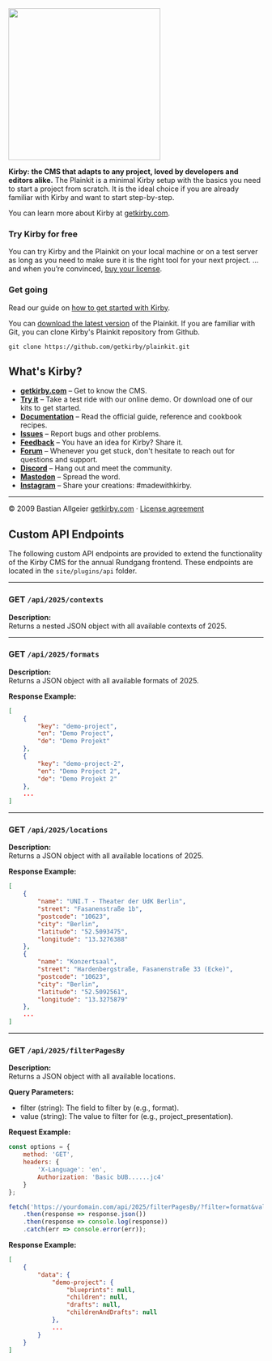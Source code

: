 <img src="http://getkirby.com/assets/images/github/plainkit.jpg" width="300">

**Kirby: the CMS that adapts to any project, loved by developers and editors alike.**
The Plainkit is a minimal Kirby setup with the basics you need to start a project from scratch. It is the ideal choice if you are already familiar with Kirby and want to start step-by-step.

You can learn more about Kirby at [getkirby.com](https://getkirby.com).

### Try Kirby for free

You can try Kirby and the Plainkit on your local machine or on a test server as long as you need to make sure it is the right tool for your next project. … and when you’re convinced, [buy your license](https://getkirby.com/buy).

### Get going

Read our guide on [how to get started with Kirby](https://getkirby.com/docs/guide/quickstart).

You can [download the latest version](https://github.com/getkirby/plainkit/archive/main.zip) of the Plainkit.
If you are familiar with Git, you can clone Kirby's Plainkit repository from Github.

    git clone https://github.com/getkirby/plainkit.git

## What's Kirby?

- **[getkirby.com](https://getkirby.com)** – Get to know the CMS.
- **[Try it](https://getkirby.com/try)** – Take a test ride with our online demo. Or download one of our kits to get started.
- **[Documentation](https://getkirby.com/docs/guide)** – Read the official guide, reference and cookbook recipes.
- **[Issues](https://github.com/getkirby/kirby/issues)** – Report bugs and other problems.
- **[Feedback](https://feedback.getkirby.com)** – You have an idea for Kirby? Share it.
- **[Forum](https://forum.getkirby.com)** – Whenever you get stuck, don't hesitate to reach out for questions and support.
- **[Discord](https://chat.getkirby.com)** – Hang out and meet the community.
- **[Mastodon](https://mastodon.social/@getkirby)** – Spread the word.
- **[Instagram](https://www.instagram.com/getkirby/)** – Share your creations: #madewithkirby.

---

© 2009 Bastian Allgeier
[getkirby.com](https://getkirby.com) · [License agreement](https://getkirby.com/license)

## Custom API Endpoints

The following custom API endpoints are provided to extend the functionality of the Kirby CMS for the annual Rundgang frontend. These endpoints are located in the `site/plugins/api` folder.

---

### **GET** `/api/2025/contexts`

**Description:**  
Returns a nested JSON object with all available contexts of 2025.

---

### **GET** `/api/2025/formats`

**Description:**  
Returns a JSON object with all available formats of 2025.

**Response Example:**

```json
[
    {
        "key": "demo-project",
        "en": "Demo Project",
        "de": "Demo Projekt"
    },
    {
        "key": "demo-project-2",
        "en": "Demo Project 2",
        "de": "Demo Projekt 2"
    },
    ...
]
```

---

### **GET** `/api/2025/locations`

**Description:**  
Returns a JSON object with all available locations of 2025.

**Response Example:**

```json
[
    {
        "name": "UNI.T - Theater der UdK Berlin",
        "street": "Fasanenstraße 1b",
        "postcode": "10623",
        "city": "Berlin",
        "latitude": "52.5093475",
        "longitude": "13.3276388"
    },
    {
        "name": "Konzertsaal",
        "street": "Hardenbergstraße, Fasanenstraße 33 (Ecke)",
        "postcode": "10623",
        "city": "Berlin",
        "latitude": "52.5092561",
        "longitude": "13.3275879"
    },
    ...
]
```

---

### **GET** `/api/2025/filterPagesBy`

**Description:**  
Returns a JSON object with all available locations.

**Query Parameters:**

- filter (string): The field to filter by (e.g., format).
- value (string): The value to filter for (e.g., project_presentation).

**Request Example:**

```javascript
const options = {
    method: 'GET',
    headers: {
        'X-Language': 'en',
        Authorization: 'Basic bUB......jc4'
    }
};

fetch('https://yourdomain.com/api/2025/filterPagesBy/?filter=format&value=project_presentation', options)
    .then(response => response.json())
    .then(response => console.log(response))
    .catch(err => console.error(err));
```

**Response Example:**

```json
[
    {
        "data": {
            "demo-project": {
                "blueprints": null,
                "children": null,
                "drafts": null,
                "childrenAndDrafts": null
            },
            ...
        }
    }
]
```
